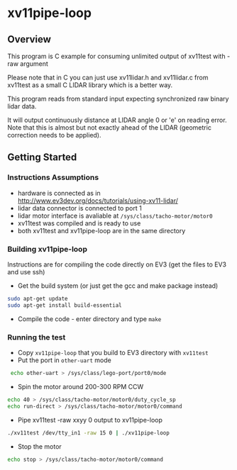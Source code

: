 # xv11pipe-loop

## Overview

This program is C example for consuming unlimited output of xv11test with -raw argument

Please note that in C you can just use xv11lidar.h and xv11lidar.c from xv11test as a small C LIDAR library which is a better way.

This program reads from standard input expecting synchronized raw binary lidar data.

It will output continuously distance at LIDAR angle 0 or 'e' on reading error.
Note that this is almost but not exactly ahead of the LIDAR (geometric correction needs to be applied).
 
## Getting Started

### Instructions Assumptions 
- hardware is connected as in http://www.ev3dev.org/docs/tutorials/using-xv11-lidar/
- lidar data connector is connected to port 1
- lidar motor interface is avaliable at `/sys/class/tacho-motor/motor0`
- xv11test was compiled and is ready to use
- both xv11test and xv11pipe-loop are in the same directory

### Building xv11pipe-loop

Instructions are for compiling the code directly on EV3 (get the files to EV3 and use ssh)

- Get the build system (or just get the gcc and make package instead)
```bash
sudo apt-get update
sudo apt-get install build-essential
```
- Compile the code - enter directory and type `make`

### Running the test

- Copy `xv11pipe-loop` that you build to EV3 directory with `xv11test`
- Put the port in `other-uart` mode
```bash
 echo other-uart > /sys/class/lego-port/port0/mode
```
- Spin the motor around 200-300 RPM CCW
```bash
echo 40 > /sys/class/tacho-motor/motor0/duty_cycle_sp
echo run-direct > /sys/class/tacho-motor/motor0/command
```
- Pipe xv11test -raw xxyy 0 output to xv11pipe-loop
```bash
./xv11test /dev/tty_in1 -raw 15 0 | ./xv11pipe-loop
```
- Stop the motor
```bash 
echo stop > /sys/class/tacho-motor/motor0/command
```
